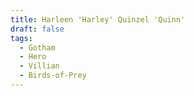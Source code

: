```yaml
---
title: Harleen 'Harley' Quinzel 'Quinn'
draft: false
tags:
  - Gotham
  - Hero
  - Villian
  - Birds-of-Prey
---
```

